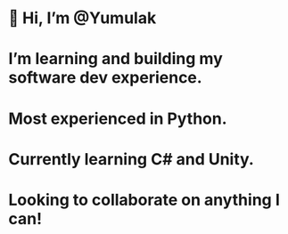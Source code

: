 # 👋 Hi, I’m @Yumulak
# I’m learning and building my software dev experience. 
# Most experienced in Python.
# Currently learning C# and Unity. 
# Looking to collaborate on anything I can!
